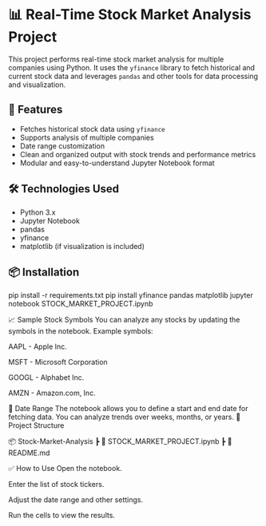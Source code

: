 # 📊 Real-Time Stock Market Analysis Project

This project performs real-time stock market analysis for multiple companies using Python. It uses the `yfinance` library to fetch historical and current stock data and leverages `pandas` and other tools for data processing and visualization.

## 🚀 Features

- Fetches historical stock data using `yfinance`
- Supports analysis of multiple companies
- Date range customization
- Clean and organized output with stock trends and performance metrics
- Modular and easy-to-understand Jupyter Notebook format

## 🛠️ Technologies Used

- Python 3.x
- Jupyter Notebook
- pandas
- yfinance
- matplotlib (if visualization is included)

## 📦 Installation

pip install -r requirements.txt
pip install yfinance pandas matplotlib
jupyter notebook STOCK_MARKET_PROJECT.ipynb

📈 Sample Stock Symbols
You can analyze any stocks by updating the symbols in the notebook. Example symbols:

AAPL - Apple Inc.

MSFT - Microsoft Corporation

GOOGL - Alphabet Inc.

AMZN - Amazon.com, Inc.

📅 Date Range
The notebook allows you to define a start and end date for fetching data. You can analyze trends over weeks, months, or years.
📂 Project Structure

📦 Stock-Market-Analysis
 ┣ 📜 STOCK_MARKET_PROJECT.ipynb
 ┣ 📜 README.md

✅ How to Use
Open the notebook.

Enter the list of stock tickers.

Adjust the date range and other settings.

Run the cells to view the results.













